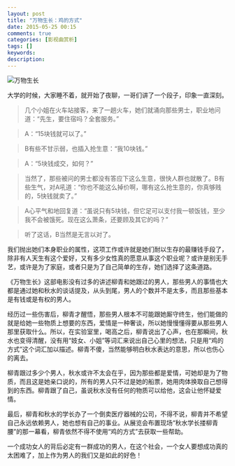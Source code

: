 ```yaml
---
layout: post
title: "万物生长：鸡的方式"
date: 2015-05-25 00:15
comments: true
categories: [影视曲赏析]
tags: []
keywords: 
description: 
---
```

![万物生长](http://news.xdkb.net/img/attachement/jpg/site2/20150421/7427ea669ddb169ffd4917.jpg)

大学的时候，大家睡不着，就开始了夜聊，一哥们讲了一个段子，印象一直深刻。

>几个小姐在火车站接客，来了一趟火车，她们就涌向那些男士，职业地问道：“先生，要住宿吗？全套服务。”

>A：“15块钱就可以了。”

>B有些不甘示弱，也插入抢生意：“我10块钱。”

>A：“5块钱成交，如何？”

>当然了，那些被问的男士都没有答应下这么生意，很快人群也就散了。B有些生气，对A吼道：“你也不能这么掉价啊，哪有这么抢生意的，你真够贱的，5快钱就卖了。”

>A心平气和地回复道：“虽说只有5块钱，但它足可以支付我一顿饭钱，至少我不会被饿死。现在这么萧条，还要顾及其它的吗？”

>听了这话，B当然是无言以对了。

<!--more-->
我们抛出她们本身职业的属性，这项工作或许就是她们耐以生存的最赚钱手段了，除非有人天生有这个爱好，又有多少女性真的愿意从事这个职业呢？或许是别无手艺，或许是为了家庭，或者只是为了自己简单的生存，她们选择了这条道路。

《万物生长》这部电影没有过多的讲述柳青和她跟过的男人，那些男人的事情也大都是通过她和秋水的谈话提及，从头到尾，男人的个数并不是太多，而且那些基本是有钱或是有权的男人。

经历过一些伤害后，柳青才醒悟，那些男人根本不可能跟她厮守终生，他们能做的就是给她一些物质上想要的东西，爱情是一种奢谈，所以她慢慢懂得要从那些男人那里获取什么。所以，在实验室里，喝高之后，柳青说出了心声，也在那瞬间，秋水也变得清醒，没有用“妓女、小姐”等词汇来说出自己心里的想法，只是用“鸡的方式”这个词汇加以描述。柳青不傻，当然能够明白秋水表达的意思，所以也伤心的离去。

柳青跟过多少个男人，秋水或许不太会在乎，因为那些都是爱情，可她却是为了物质，而且这是她亲口说的，所有的男人只不过是她的船票，她用肉体换取自己想得到的东西。柳青跟了自己，虽说秋水没有任何的物质可以给他，这会让他怀疑爱情。

最后，柳青和秋水的学长办了一个倒卖医疗器械的公司，不得不说，柳青并不希望自己永远依赖男人，她也想有自己的事业。从展览会布置现场“秋水学长搂柳青腰”的那一幕看，柳青依然不得不使用“鸡的方式”去获取一些帮助。

一个成功女人的背后必定有一群成功的男人，在这个社会，一个女人要想成功真的太困难了，加上作为男人的我们又是如此的好色！